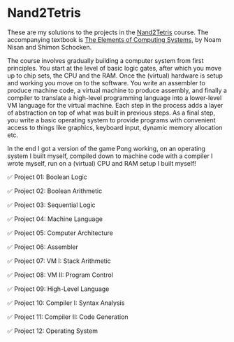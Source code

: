 # Nand2Tetris

These are my solutions to the projects in the [Nand2Tetris](https://www.nand2tetris.org) course. The accompanying textbook is [The Elements of Computing Systems](https://www.nand2tetris.org/book), by Noam Nisan and Shimon Schocken.

The course involves gradually building a computer system from first principles. You start at the level of basic logic gates, after which you move up to chip sets, the CPU and the RAM. Once the (virtual) hardware is setup and working you move on to the software. You write an assembler to produce machine code, a virtual machine to produce assembly, and finally a compiler to translate a high-level programming language into a lower-level VM language for the virtual machine. Each step in the process adds a layer of abstraction on top of what was built in previous steps. As a final step, you write a basic operating system to provide programs with convenient access to things like graphics, keyboard input, dynamic memory allocation etc.

In the end I got a version of the game Pong working, on an operating system I built myself, compiled down to machine code with a compiler I wrote myself, run on a (virtual) CPU and RAM setup I built myself!

:white_check_mark: Project 01: Boolean Logic

:white_check_mark: Project 02: Boolean Arithmetic

:white_check_mark: Project 03: Sequential Logic

:white_check_mark: Project 04: Machine Language

:white_check_mark: Project 05: Computer Architecture

:white_check_mark: Project 06: Assembler

:white_check_mark: Project 07: VM I: Stack Arithmetic

:white_check_mark: Project 08: VM II: Program Control

:white_check_mark: Project 09: High-Level Language

:white_check_mark: Project 10: Compiler I: Syntax Analysis

:white_check_mark: Project 11: Compiler II: Code Generation

:white_check_mark: Project 12: Operating System
